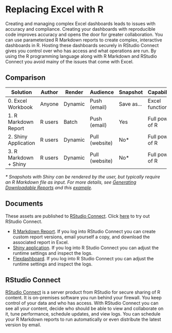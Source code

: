 # Replacing Excel with R

Creating and managing complex Excel dashboards leads to issues with accuracy and compliance. Creating your dashboards with reproducible code improves accuracy and opens the door for greater collaboration. You can use parameterized R Markdown reports to create complex, interactive dashboards in R. Hosting these dashboards securely in RStudio Connect gives you control over who has access and what operations are run. By using the R programming language along with R Markdown and RStudio Connect you avoid mainy of the issues that come with Excel.

## Comparison

Solution              | Author  | Render  | Audience       | Snapshot   | Capabilities
----------------------|---------|---------|----------------|------------|----------------
0. Excel Workbook     | Anyone  | Dynamic | Push (email)   | Save as... | Excel functions
1. R Markdown Report  | R users | Batch   | Push (email)   | Yes        | Full power of R
2. Shiny Application  | R users | Dynamic | Pull (website) | No*        | Full power of R
3. R Markdown + Shiny | R users | Dynamic | Pull (website) | No*        | Full power of R

*\* Snapshots with Shiny can be rendered by the user, but typically require an R Markdown file as input. For more details, see [Generating Downloadable Reports]() and this [example](https://shiny.rstudio.com/gallery/download-knitr-reports.html).*

## Documents

These assets are published to [RStudio Connect](https://www.rstudio.com/products/connect/). Click [here](https://beta.rstudioconnect.com/connect/) to try out RStudio Connect.

* [R Markdown Report](http://colorado.rstudio.com:3939/content/1095/tracker-report.nb.html). If you log into RStudio Connect you can create custom report versions, email yourself a copy, and download the associated report in Excel.
* [Shiny application](). If you log into R Studio Connect you can adjust the runtime settings and inspect the logs.
* [Flexdashboard](http://colorado.rstudio.com:3939/content/1094/). If you log into R Studio Connect you can adjust the runtime settings and inspect the logs.

## RStudio Connect

[RStudio Connect](https://beta.rstudioconnect.com/connect/) is a server product from RStudio for secure sharing of R content. It is on-premises software you run behind your firewall. You keep control of your data and who has access. With RStudio Connect you can see all your content, decide who should be able to view and collaborate on it, tune performance, schedule updates, and view logs. You can schedule your R Markdown reports to run automatically or even distribute the latest version by email.
